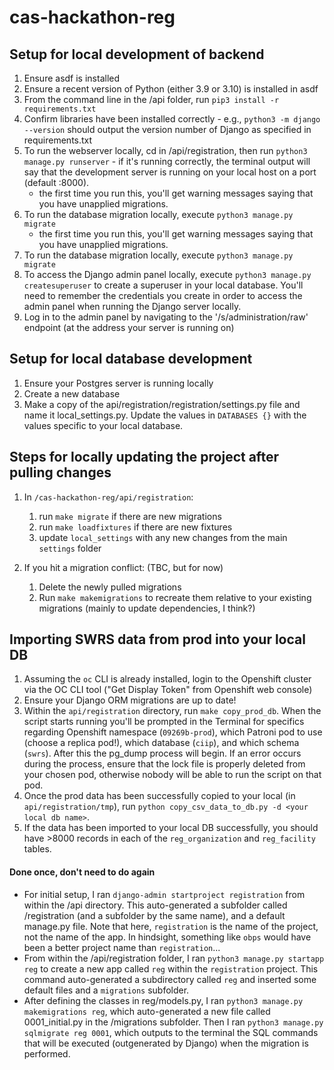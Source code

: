 # cas-hackathon-reg

## Setup for local development of backend

1. Ensure asdf is installed
2. Ensure a recent version of Python (either 3.9 or 3.10) is installed in asdf
3. From the command line in the /api folder, run `pip3 install -r requirements.txt`
4. Confirm libraries have been installed correctly - e.g., `python3 -m django --version` should output the version number of Django as specified in requirements.txt
5. To run the webserver locally, cd in /api/registration, then run `python3 manage.py runserver` - if it's running correctly, the terminal output will say that the development server is running on your local host on a port (default :8000).
   - the first time you run this, you'll get warning messages saying that you have unapplied migrations.
6. To run the database migration locally, execute `python3 manage.py migrate`
   - the first time you run this, you'll get warning messages saying that you have unapplied migrations.
7. To run the database migration locally, execute `python3 manage.py migrate`
8. To access the Django admin panel locally, execute `python3 manage.py createsuperuser` to create a superuser in your local database. You'll need to remember the credentials you create in order to access the admin panel when running the Django server locally.
9. Log in to the admin panel by navigating to the '/s/administration/raw' endpoint (at the address your server is running on)

## Setup for local database development

1. Ensure your Postgres server is running locally
2. Create a new database
3. Make a copy of the api/registration/registration/settings.py file and name it local_settings.py. Update the values in `DATABASES {}` with the values specific to your local database.

## Steps for locally updating the project after pulling changes

1. In `/cas-hackathon-reg/api/registration`:

   1. run `make migrate` if there are new migrations
   2. run `make loadfixtures` if there are new fixtures
   3. update `local_settings` with any new changes from the main `settings` folder

2. If you hit a migration conflict:
   (TBC, but for now)
   1. Delete the newly pulled migrations
   2. Run `make makemigrations` to recreate them relative to your existing migrations (mainly to update dependencies, I think?)

## Importing SWRS data from prod into your local DB

1. Assuming the `oc` CLI is already installed, login to the Openshift cluster via the OC CLI tool ("Get Display Token" from Openshift web console)
2. Ensure your Django ORM migrations are up to date!
3. Within the `api/registration` directory, run `make copy_prod_db`. When the script starts running you'll be prompted in the Terminal for specifics regarding Openshift namespace (`09269b-prod`), which Patroni pod to use (choose a replica pod!), which database (`ciip`), and which schema (`swrs`). After this the pg_dump process will begin. If an error occurs during the process, ensure that the lock file is properly deleted from your chosen pod, otherwise nobody will be able to run the script on that pod. 
4. Once the prod data has been successfully copied to your local (in `api/registration/tmp`), run `python copy_csv_data_to_db.py -d <your local db name>`. 
5. If the data has been imported to your local DB successfully, you should have >8000 records in each of the `reg_organization` and `reg_facility` tables.

#### Done once, don't need to do again

- For initial setup, I ran `django-admin startproject registration` from within the /api directory. This auto-generated a subfolder called /registration (and a subfolder by the same name), and a default manage.py file. Note that here, `registration` is the name of the project, not the name of the app. In hindsight, something like `obps` would have been a better project name than `registration`...
- From within the /api/registration folder, I ran `python3 manage.py startapp reg` to create a new app called `reg` within the `registration` project. This command auto-generated a subdirectory called `reg` and inserted some default files and a `migrations` subfolder.
- After defining the classes in reg/models.py, I ran `python3 manage.py makemigrations reg`, which auto-generated a new file called 0001_initial.py in the /migrations subfolder. Then I ran `python3 manage.py sqlmigrate reg 0001`, which outputs to the terminal the SQL commands that will be executed (outgenerated by Django) when the migration is performed.
